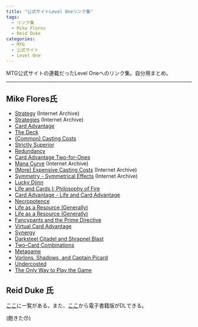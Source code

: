 ```yaml
---
title: "公式サイトLevel Oneリンク集"
tags:
  - リンク集
  - Mike Flores
  - Reid Duke
categories:
  - MTG
  - 公式サイト
  - Level One
---
```


MTG公式サイトの連載だったLevel Oneへのリンク集。自分用まとめ。

<!-- more -->

----

## Mike Flores氏

  * [Strategy](http://web.archive.org/web/20140707094843/http://archive.wizards.com/Magic/magazine/article.aspx?x=mtg/daily/lo/284) (Internet Archive)
  * [Strategies](http://web.archive.org/web/20140723071613/http://archive.wizards.com/Magic/magazine/article.aspx?x=mtg/daily/lo/285) (Internet Archive)
  * [Card Advantage](http://magic.wizards.com/en/articles/archive/level-one/card-advantage-2014-02-14)
  * [The Deck](http://magic.wizards.com/en/articles/archive/level-one/deck-2014-02-17)
  * [(Common) Casting Costs](http://magic.wizards.com/en/articles/archive/level-one/common-casting-costs-2014-02-24)
  * [Strictly Superior](http://magic.wizards.com/en/articles/archive/level-one/strictly-superior-2014-03-03)
  * [Redundancy](http://magic.wizards.com/en/articles/archive/level-one/redundancy-2014-03-10)
  * [Card Advantage Two-for-Ones](http://magic.wizards.com/en/articles/archive/level-one/card-advantage-two-ones-2014-03-17)
  * [Mana Curve](http://web.archive.org/web/20140731125615/http://archive.wizards.com/Magic/magazine/article.aspx?x=mtg/daily/lo/292) (Internet Archive)
  * [(More) Expensive Casting Costs](http://web.archive.org/web/20150518222444/http://archive.wizards.com/Magic/magazine/Article.aspx?x=mtg/daily/lo/293) (Internet Archive)
  * [Symmetry - Symmetrical Effects](http://web.archive.org/web/20150916173327/http://archive.wizards.com/Magic/magazine/Article.aspx?x=mtg/daily/lo/294) (Internet Archive)
  * [Lucky Djinn](http://magic.wizards.com/en/articles/archive/level-one/lucky-djinn-2014-04-14)
  * [Life and Cards I: Philosophy of Fire](http://magic.wizards.com/en/articles/archive/level-one/life-and-cards-i-philosophy-fire-2014-04-28)
  * [Card Advantage - Life and Card Advantage](http://magic.wizards.com/en/articles/archive/level-one/card-advantage%E2%80%94life-and-card-advantage-2014-05-05)
  * [Necropotence](http://magic.wizards.com/en/articles/archive/level-one/necropotence-2014-05-12)
  * [Life as a Resource (Generally)](http://magic.wizards.com/en/articles/archive/level-one/life-resource-generally-2014-05-19)
  * [Life as a Resource (Generally)](http://magic.wizards.com/en/articles/archive/level-one/life-resource-generally-2014-05-26)
  * [Fancypants and the Prime Directive](http://magic.wizards.com/en/articles/archive/level-one/fancypants-and-prime-directive-2014-06-02)
  * [Virtual Card Advantage](http://magic.wizards.com/en/articles/archive/level-one/virtual-card-advantage-2014-06-10)
  * [Synergy](http://magic.wizards.com/en/articles/archive/level-one/synergy-2014-06-16)
  * [Darksteel Citadel and Shrapnel Blast](http://magic.wizards.com/en/articles/archive/level-one/darksteel-citadel-and-shrapnel-blast-2014-06-23)
  * [Two-Card Combinations](http://magic.wizards.com/en/articles/archive/level-one/two-card-combinations-2014-06-30)
  * [Metagame](http://magic.wizards.com/en/articles/archive/level-one/metagame-2014-07-14)
  * [Vorlons, Shadows, and Captain Picard](http://magic.wizards.com/en/articles/archive/LO/vorlons-shadows-and-captain-picard-2014-07-21)
  * [Undercosted](http://magic.wizards.com/en/articles/archive/level-one/undercosted-2014-07-28)
  * [The Only Way to Play the Game](http://magic.wizards.com/en/articles/archive/lo/only-way-play-game-2014-08-04)

## Reid Duke 氏

[ここ](http://magic.wizards.com/en/articles/archive/level-one/level-one-full-course-2015-10-05)に一覧がある。また、[ここ](http://magic.wizards.com/en/articles/archive/arcana/best-2015-and-holiday-treats-2015-12-10)から電子書籍版がDLできる。

(飽きた&#128537;)

